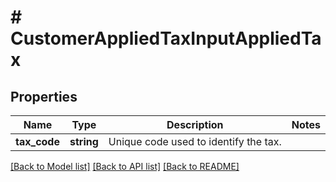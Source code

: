 # # CustomerAppliedTaxInputAppliedTax

## Properties

Name | Type | Description | Notes
------------ | ------------- | ------------- | -------------
**tax_code** | **string** | Unique code used to identify the tax. |

[[Back to Model list]](../../README.md#models) [[Back to API list]](../../README.md#endpoints) [[Back to README]](../../README.md)
